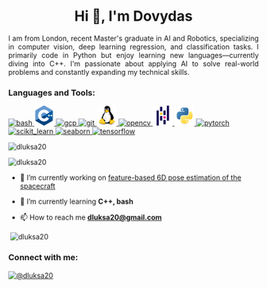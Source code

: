 <h1 align="center">Hi 👋, I'm Dovydas</h1>
<p align="justify">I am from London, recent Master's graduate in AI and Robotics, specializing in computer vision, deep learning regression, and classification tasks. I primarily code in Python but enjoy learning new languages—currently diving into C++. I'm passionate about applying AI to solve real-world problems and constantly expanding my technical skills.</p>


<h3 align="left">Languages and Tools:</h3>
<p align="left"> <a href="https://www.gnu.org/software/bash/" target="_blank" rel="noreferrer"> <img src="https://www.vectorlogo.zone/logos/gnu_bash/gnu_bash-icon.svg" alt="bash" width="40" height="40"/> </a> <a href="https://www.w3schools.com/cpp/" target="_blank" rel="noreferrer"> <img src="https://raw.githubusercontent.com/devicons/devicon/master/icons/cplusplus/cplusplus-original.svg" alt="cplusplus" width="40" height="40"/> </a> <a href="https://cloud.google.com" target="_blank" rel="noreferrer"> <img src="https://www.vectorlogo.zone/logos/google_cloud/google_cloud-icon.svg" alt="gcp" width="40" height="40"/> </a> <a href="https://git-scm.com/" target="_blank" rel="noreferrer"> <img src="https://www.vectorlogo.zone/logos/git-scm/git-scm-icon.svg" alt="git" width="40" height="40"/> </a> <a href="https://www.linux.org/" target="_blank" rel="noreferrer"> <img src="https://raw.githubusercontent.com/devicons/devicon/master/icons/linux/linux-original.svg" alt="linux" width="40" height="40"/> </a> <a href="https://opencv.org/" target="_blank" rel="noreferrer"> <img src="https://www.vectorlogo.zone/logos/opencv/opencv-icon.svg" alt="opencv" width="40" height="40"/> </a> <a href="https://pandas.pydata.org/" target="_blank" rel="noreferrer"> <img src="https://raw.githubusercontent.com/devicons/devicon/2ae2a900d2f041da66e950e4d48052658d850630/icons/pandas/pandas-original.svg" alt="pandas" width="40" height="40"/> </a> <a href="https://www.python.org" target="_blank" rel="noreferrer"> <img src="https://raw.githubusercontent.com/devicons/devicon/master/icons/python/python-original.svg" alt="python" width="40" height="40"/> </a> <a href="https://pytorch.org/" target="_blank" rel="noreferrer"> <img src="https://www.vectorlogo.zone/logos/pytorch/pytorch-icon.svg" alt="pytorch" width="40" height="40"/> </a> <a href="https://scikit-learn.org/" target="_blank" rel="noreferrer"> <img src="https://upload.wikimedia.org/wikipedia/commons/0/05/Scikit_learn_logo_small.svg" alt="scikit_learn" width="40" height="40"/> </a> <a href="https://seaborn.pydata.org/" target="_blank" rel="noreferrer"> <img src="https://seaborn.pydata.org/_images/logo-mark-lightbg.svg" alt="seaborn" width="40" height="40"/> </a> <a href="https://www.tensorflow.org" target="_blank" rel="noreferrer"> <img src="https://www.vectorlogo.zone/logos/tensorflow/tensorflow-icon.svg" alt="tensorflow" width="40" height="40"/> </a> </p>
<p><img align="justify" src="https://github-readme-streak-stats.herokuapp.com/?user=dluksa20&" alt="dluksa20" /></p>
<p><img align="justify" src="https://github-readme-stats.vercel.app/api/top-langs?username=dluksa20&show_icons=true&locale=en&layout=compact" alt="dluksa20" /></p>


- 🔭 I’m currently working on [feature-based 6D pose estimation of the spacecraft](https://github.com/dluksa20/jason1_6d_pose_estimation)

- 🌱 I’m currently learning **C++, bash**

- 📫 How to reach me **dluksa20@gmail.com**


<p>&nbsp;<img align="center" src="https://github-readme-stats.vercel.app/api?username=dluksa20&show_icons=true&locale=en" alt="dluksa20" /></p>

<h3 align="left">Connect with me:</h3>
<p align="left">
<a href="https://www.hackerearth.com/@dluksa20" target="blank"><img align="center" src="https://raw.githubusercontent.com/rahuldkjain/github-profile-readme-generator/master/src/images/icons/Social/hackerearth.svg" alt="@dluksa20" height="30" width="40" /></a>
</p>

